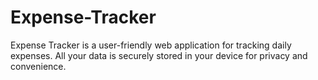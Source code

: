# Expense-Tracker
Expense Tracker is a user-friendly web application for tracking daily expenses. All your data is securely stored in your device for privacy and convenience.
